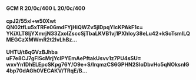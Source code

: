 #### GCM R 20/0c/400 L 20/0c/400
**cpJ2/55xl+w50Xwt**<br/>**QN02tfLu5xTRFe06mdFYjHiQWZv5jlDpqYlcKPAkF1c=**<br/>**YKiXLT8IjYXmrjN33ZxoIZsccSjTbaLKVB1vj1PXhIoy38eLu42+kSoTsmlLQMEGCzXMWmR2t2IvLhBz...**<br/><br/>
**UHTU/t6qGVzBJhba**<br/>**uF7e8CJ7gFlScMrjYclPYEmAePftakUsvv1z7PU4sSU=**<br/>**wxvYn1DhELEpcSKpg76Y/O9e+S/IrqmzCS6GPHN2SIoDbvHo5qNOksnlG4bp70dAGh0VECAKV/TRqE/B...**